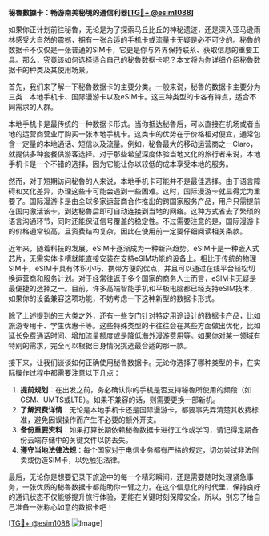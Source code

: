 **秘魯數據卡：畅游南美秘境的通信利器[[TG💪+ @esim1088](https://t.me/s/esim1088)]**

如果你正计划前往秘魯，无论是为了探索马丘比丘的神秘遗迹，还是深入亚马逊雨林感受大自然的震撼，拥有一张合适的手机卡或流量卡无疑是必不可少的。秘魯的数据卡不仅仅是一张普通的SIM卡，它更是你与外界保持联系、获取信息的重要工具。那么，究竟该如何选择适合自己的秘魯数据卡呢？本文将为你详细介绍秘魯数据卡的种类及其使用场景。

首先，我们来了解一下秘魯数据卡的主要分类。一般来说，秘魯的数据卡主要分为三类：本地手机卡、国际漫游卡以及eSIM卡。这三种类型的卡各有特点，适合不同需求的人群。

本地手机卡是最传统的一种数据卡形式。当你抵达秘魯后，可以直接在机场或者当地的运营商营业厅购买一张本地手机卡。这类卡的优势在于价格相对便宜，通常包含一定量的本地通话、短信以及流量。例如，秘魯最大的移动运营商之一Claro，就提供多种套餐供游客选择。对于那些希望深度体验当地文化的旅行者来说，本地手机卡是一个不错的选择，因为它能让你以较低的成本享受本地的服务。

然而，对于短期访问秘魯的人来说，本地手机卡可能并不是最佳选择。由于语言障碍和文化差异，办理这些卡可能会遇到一些困难。这时，国际漫游卡就显得尤为重要了。国际漫游卡是由全球多家运营商合作推出的跨国家服务产品，用户只需提前在国内激活该卡，到达秘魯后即可自动连接到当地的网络。这种方式省去了繁琐的语言沟通环节，同时还能保证信号覆盖的稳定性。不过需要注意的是，国际漫游卡的价格通常较高，且资费结构复杂，因此在使用前一定要仔细阅读相关条款。

近年来，随着科技的发展，eSIM卡逐渐成为一种新兴趋势。eSIM卡是一种嵌入式芯片，无需实体卡槽就能直接安装在支持eSIM功能的设备上。相比于传统的物理SIM卡，eSIM卡具有体积小巧、携带方便的优点，并且可以通过在线平台轻松切换运营商和服务计划。对于经常往返于多个国家的商务人士而言，eSIM卡无疑是最便捷的选择之一。目前，许多高端智能手机和平板电脑都已经支持eSIM技术，如果你的设备兼容这项功能，不妨考虑一下这种新型的数据卡形式。

除了上述提到的三大类之外，还有一些专门针对特定用途设计的数据卡产品，比如旅游专用卡、学生优惠卡等。这些特殊类型的卡往往会在某些方面做出优化，比如延长免费通话时间、增加流量额度或是降低海外漫游费用等。如果你对某一领域有特别的需求，完全可以根据自身情况挑选最合适的那一款。

接下来，让我们谈谈如何正确使用秘魯数据卡。无论你选择了哪种类型的卡，在实际操作过程中都需要注意以下几点：

1. **提前规划**：在出发之前，务必确认你的手机是否支持秘魯所使用的频段（如GSM、UMTS或LTE）。如果不兼容的话，则需要更换一部新机。
2. **了解资费详情**：无论是本地手机卡还是国际漫游卡，都要事先弄清楚其收费标准，避免因误操作而产生不必要的额外开支。
3. **备份重要资料**：如果打算长期依赖秘魯数据卡进行工作或学习，请记得定期备份云端存储中的关键文件以防丢失。
4. **遵守当地法律法规**：每个国家对于电信业务都有严格的规定，切勿尝试非法倒卖或伪造SIM卡，以免触犯法律。

最后，无论你是想要记录下旅途中的每一个精彩瞬间，还是需要随时处理紧急事务，一张优质的秘魯数据卡都能助你一臂之力。在这个信息化的时代里，保持良好的通讯状态不仅能够提升旅行体验，更能在关键时刻保障安全。所以，别忘了给自己准备一张称心如意的数据卡吧！

[[TG💪+ @esim1088](https://t.me/s/esim1088) ![Image](https://i.postimg.cc/4NQfJmqS/Snipaste-2025-05-13-00-14-12.png)]
